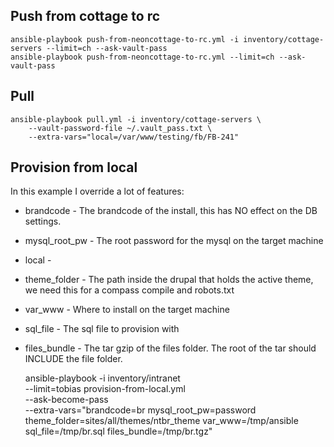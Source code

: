 ## Push from cottage to rc

    ansible-playbook push-from-neoncottage-to-rc.yml -i inventory/cottage-servers --limit=ch --ask-vault-pass
    ansible-playbook push-from-neoncottage-to-rc.yml --limit=ch --ask-vault-pass

## Pull

    ansible-playbook pull.yml -i inventory/cottage-servers \
        --vault-password-file ~/.vault_pass.txt \
        --extra-vars="local=/var/www/testing/fb/FB-241"

## Provision from local

In this example I override a lot of features:

 * brandcode - The brandcode of the install, this has NO effect on the DB settings.
 * mysql_root_pw - The root password for the mysql on the target machine
 * local - 
 * theme_folder - The path inside the drupal that holds the active theme, we need this for a compass compile and robots.txt
 * var_www - Where to install on the target machine
 * sql_file - The sql file to provision with
 * files_bundle - The tar gzip of the files folder.  The root of the tar should INCLUDE the file folder.

    ansible-playbook -i inventory/intranet \
        --limit=tobias provision-from-local.yml \
        --ask-become-pass \
        --extra-vars="brandcode=br mysql_root_pw=password theme_folder=sites/all/themes/ntbr_theme var_www=/tmp/ansible sql_file=/tmp/br.sql files_bundle=/tmp/br.tgz"
